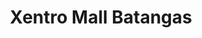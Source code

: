 ---
title: "Xentro Mall Batangas"
url: /batangas-city/xentro-mall-batangas/
shop: Einkaufszentrum
---